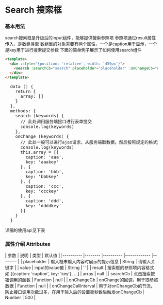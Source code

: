 # Search 搜索框 

### 基本用法

search搜索框是升级后的input组件，能够提供搜索参照项
参照项通过result属性传入，是数组类型
数组里的对象需要有两个属性，一个是caption用于显示，一个是key用于进行搜索提交参数
下面的简单例子展示了如何使用search组件

```html
<template>
  <div :style="{position: 'relative', width: '450px'}">
    <search :searchCb="search" placeholder="placeholder" :onChangeCb="onChange" :onChangeCallInterval="1000" :result="array"></search>
  </div>
</template>
```
<pre>
  data () {
    return {
      array: []
    }
  },
  methods: {
    search (keywords) {
      // 此处调用服务端接口进行表单提交
      console.log(keywords)
    },
    onChange (keywords) {
      // 此处一般可以进行ajax请求，从服务端取数据，然后按照规定的格式放入array中传给search组件
      console.log(keywords)
      this.array = [{
        caption: 'aaa',
        key: 'aaakey'
      }, {
        caption: 'bbb',
        key: 'bbbkey'
      }, {
        caption: 'ccc',
        key: 'ccckey'
      }, {
        caption: 'ddd',
        key: 'ddddkey'
      }]
    }
  }
</pre>


详细的使用api见下表


### 属性介绍 Attributes

| 参数      | 说明    | 类型      |  默认值   |
|---------- |-------- |---------- |-------------  |-------- |
| placeholder     | 输入框未输入内容时展示的提示信息   | String  |    请输入关键字        |
| value     | input的value值  | String  |     ''    |
| result     | 搜索框的参照项内容格式如 [{caption: 'caption', key: 'key'}, ...]   | array    |  null   |
| searchCb     |  点击搜索按钮调用的函数  | Function    |   null    |
| onChangeCb     | onChange的回调，用于取参照数据   | Function    |   null    |
| onChangeCallInterval     | 用于对onChangeCb的节流，防止接口调用次数过多，在用于输入后的设置毫秒数后触发onChangeCb   | Number    |  500  |

